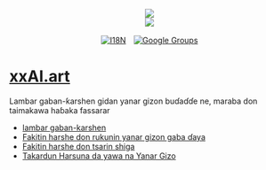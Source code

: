 <p align="center"><a href="https://xxai.art"><img src="https://cdn.jsdelivr.net/gh/xxai-art/doc/logo.svg"/></a><br/><a href="https://xxai.art"><img src="https://cdn.jsdelivr.net/gh/xxai-art/doc/xxai.svg"/></a></p><p align="center"><a href="https://github.com/xxai-art/doc#readme"><img alt="I18N" src="https://cdn.jsdelivr.net/gh/wactax/img/t.svg"/></a>　<a href="https://groups.google.com/u/0/g/xxai-art"><img alt="Google Groups" src="https://cdn.jsdelivr.net/gh/wactax/img/g-groups.svg"/></a></p>

# [xxAI.art](https://xxAI.art)

Lambar gaban-ƙarshen gidan yanar gizon buɗaɗɗe ne, maraba don taimakawa haɓaka fassarar

* [lambar gaban-karshen](https://github.com/xxai-art/web)
* [Fakitin harshe don rukunin yanar gizon gaba ɗaya](https://github.com/xxai-art/web/tree/main/i18n)
* [Fakitin harshe don tsarin shiga](https://github.com/wacpkg/user/tree/main/ui.i18n)
* [Takardun Harsuna da yawa na Yanar Gizo](https://github.com/xxai-doc)
